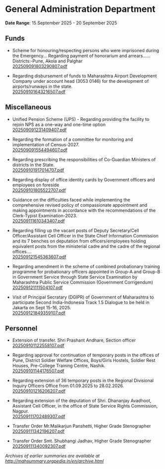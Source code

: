 # General Administration Department

**Date Range**: 15 September 2025 - 20 September 2025


## Funds
- Scheme for honouring/respecting persons who were imprisoned during the Emergency... Regarding payment of honorarium and arrears...... Districts:-Pune, Akola and Palghar\
  [202509091803290807.pdf](https://gr.maharashtra.gov.in/Site/Upload/Government%20Resolutions/English/202509091803290807.pdf)

- Regarding disbursement of funds to Maharashtra Airport Development Company under account head (3053 0146) for the development of airports/runways in the state.\
  [202509101643216507.pdf](https://gr.maharashtra.gov.in/Site/Upload/Government%20Resolutions/English/202509101643216507.pdf)

## Miscellaneous
- Unified Pension Scheme (UPS) - Regarding providing the facility to rejoin NPS as a one-way and one-time option\
  [202509091231409407.pdf](https://gr.maharashtra.gov.in/Site/Upload/Government%20Resolutions/English/202509091231409407.pdf)

- Regarding the formation of a committee for monitoring and implementation of Census-2027.\
  [202509091554494607.pdf](https://gr.maharashtra.gov.in/Site/Upload/Government%20Resolutions/English/202509091554494607.pdf)

- Regarding prescribing the responsibilities of Co-Guardian Ministers of districts in the State.\
  [202509101917014707.pdf](https://gr.maharashtra.gov.in/Site/Upload/Government%20Resolutions/English/202509101917014707.pdf)

- Regarding display of office identity cards by Government officers and employees on foreside\
  [202509101805522707.pdf](https://gr.maharashtra.gov.in/Site/Upload/Government%20Resolutions/English/202509101805522707.pdf)

- Guidance on the difficulties faced while implementing the comprehensive revised policy of compassionate appointment and making appointments in accordance with the recommendations of the Clerk-Typist Examination-2023.\
  [202509111610343407.pdf](https://gr.maharashtra.gov.in/Site/Upload/Government%20Resolutions/English/202509111610343407.pdf)

- Regarding filling up the vacant posts of Deputy Secretary/Cell Officer/Assistant Cell Officer in the State Chief Information Commission and its 7 benches on deputation from officers/employees holding equivalent posts from the ministerial cadre and the cadre of the regional offices....\
  [202509121545363607.pdf](https://gr.maharashtra.gov.in/Site/Upload/Government%20Resolutions/English/202509121545363607.pdf)

- Regarding amendment in the scheme of combined probationary training programme for probationary officers appointed in Group-A and Group-B in Government Service through State Service Examination by Maharashtra Public Service Commission (Government Corrigendum)\
  [202509121111504107.pdf](https://gr.maharashtra.gov.in/Site/Upload/Government%20Resolutions/English/202509121111504107....pdf)

- Visit of Principal Secratary (DGIPR) of Government of Maharashtra to participate Second India-Indonesia Track 1.5 Dialogue to be held in Jakarta on Sept 15-16, 2025.\
  [202509121849359107.pdf](https://gr.maharashtra.gov.in/Site/Upload/Government%20Resolutions/English/202509121849359107.pdf)

## Personnel
- Extension of transfer. Shri Prashant Andhare, Section officer\
  [202509101122558107.pdf](https://gr.maharashtra.gov.in/Site/Upload/Government%20Resolutions/English/202509101122558107.pdf)

- Regarding approval for continuation of temporary posts in the offices of Pune, District Soldier Welfare Offices, Boys/Girls Hostels, Soldier Rest Houses, Pre-College Training Centre, Nashik.\
  [202509101144176507.pdf](https://gr.maharashtra.gov.in/Site/Upload/Government%20Resolutions/English/202509101144176507.pdf)

- Regarding extension of 36 temporary posts in the Regional Divisional Inquiry Officers Office from 01.09.2025 to 28.02.2026.\
  [202509101216206207.pdf](https://gr.maharashtra.gov.in/Site/Upload/Government%20Resolutions/English/202509101216206207.pdf)

- Regarding extension of the deputation of Shri. Dhananjay Avadhoot, Assistant Cell Officer, in the office of State Service Rights Commission, Nagpur.\
  [202509111702489307.pdf](https://gr.maharashtra.gov.in/Site/Upload/Government%20Resolutions/English/202509111702489307.pdf)

- Transfer Order Mr.Malikarjun Panshetti,  Higher Grade Stenographer\
  [202509111342196207.pdf](https://gr.maharashtra.gov.in/Site/Upload/Government%20Resolutions/English/202509111342196207.pdf)

- Transfer Order Smt. Shubhangi Jadhav,  Higher Grade Stenographer\
  [202509111340092307.pdf](https://gr.maharashtra.gov.in/Site/Upload/Government%20Resolutions/English/202509111340092307.pdf)


*Archives of earlier summaries are available at http://mahsummary.orgpedia.in/en/archive.html*